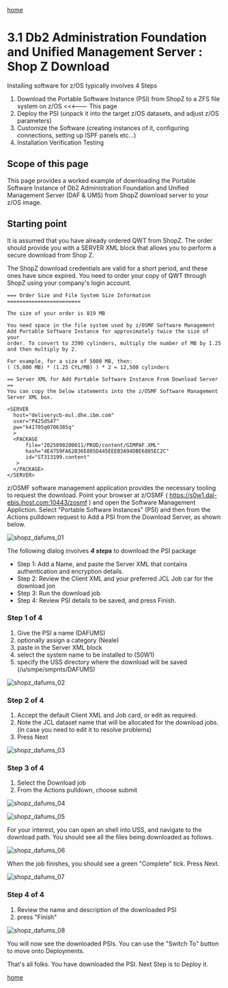 [home](https://github.com/zeditor01/zowe_db2_tools/blob/main/docs/ZPDT_Build_Path.md)

# 3.1 Db2 Administration Foundation and Unified Management Server : Shop Z Download

Installing software for z/OS typically involves 4 Steps
1. Download the Portable Software Instance (PSI) from ShopZ to a ZFS file system on z/OS  <<<--- This page
2. Deploy the PSI (unpack it into the target z/OS datasets, and adjust z/OS parameters)
3. Customize the Software (creating instances of it, configuring connections, setting up ISPF panels etc...)
4. Installation Verification Testing 

## Scope of this page

This page provides a worked example of downloading the Portable Software Instance of Db2 Administration Foundation and Unified Management Server (DAF & UMS) from ShopZ download server to your z/OS image.

## Starting point

It is assumed that you have already ordered QWT from ShopZ. The order should provide you with a SERVER XML block that allows you to perform a secure download from Shop Z. 

The ShopZ download credentials are valid for a short period, and these ones have since expired. You need to order your copy of QWT through ShopZ using your company's login account.

```
=== Order Size and File System Size Information ========================
                                                                        
The size of your order is 819 MB                                        
                                                                        
You need space in the file system used by z/OSMF Software Management    
Add Portable Software Instance for approximately twice the size of your 
order. To convert to 3390 cylinders, multiply the number of MB by 1.25  
and then multiply by 2.                                                 
                                                                        
For example, for a size of 5000 MB, then:                               
( (5,000 MB) * (1.25 CYL/MB) ) * 2 = 12,500 cylinders                   
                                                                        
== Server XML for Add Portable Software Instance From Download Server ==
You can copy the below statements into the z/OSMF Software Management   
Server XML box.                                                         
                                                                        
<SERVER                                                                 
  host="deliverycb-mul.dhe.ibm.com"                                     
  user="P425d547"                                                       
  pw="k41705q0706385q"                                                  
  >                                                                     
  <PACKAGE                                                              
      file="2025090200011/PROD/content/GIMPAF.XML"                      
      hash="4E4759FA62B36E885D445EEEB3A94DBE6885EC2C"                   
      id="ST313199.content"                                             
   >                                                                    
  </PACKAGE>                                                            
</SERVER>     

```

z/OSMF software management application provides the necessary tooling to request the download. Point your browser at z/OSMF ( https://s0w1.dal-ebis.ihost.com:10443/zosmf ) and open the Software Management Appliction. Select "Portable Software Instances" (PSI) and then from the Actions pulldown request to Add a PSI from the Download Server, as shown below.

![shopz_dafums_01](/images/shopz_dafums_01.jpg)


The following dialog involves ***4 steps*** to download the PSI package
* Step 1: Add a Name, and paste the Server XML that contains authentication and encryption details.
* Step 2: Review the Client XML and your preferred JCL Job car for the download jon
* Step 3: Run the download job
* Step 4: Review PSI details to be saved, and press Finish.


### Step 1 of 4
1. Give the PSI a name (DAFUMS)
2. optionally assign a category (Neale)
3. paste in the Server XML block
4. select the system name to be installed to (S0W1)
5. specify the USS directory where the download will be saved (/u/smpe/smpnts/DAFUMS)

![shopz_dafums_02](/images/shopz_dafums_02.jpg)

### Step 2 of 4
1. Accept the default Client XML and Job card, or edit as required.
2. Note the JCL dataset name that will be allocated for the download jobs. (in case you need to edit it to resolve problems)
3. Press Next 

![shopz_dafums_03](/images/shopz_dafums_03.jpg)

### Step 3 of 4
1. Select the Download job
2. From the Actions pulldown, choose submit

![shopz_dafums_04](/images/shopz_dafums_04.jpg)

![shopz_dafums_05](/images/shopz_dafums_05.jpg)


For your interest, you can open an shell into USS, and navigate to the download path. You should see all the files being downloaded as follows.

![shopz_dafums_06](/images/shopz_dafums_06.jpg)

When the job finishes, you should see a green "Complete" tick. Press Next.

![shopz_dafums_07](/images/shopz_dafums_07.jpg)

### Step 4 of 4
1. Review the name and description of the downloaded PSI
2. press "Finish"



![shopz_dafums_08](/images/shopz_dafums_08.jpg)

You will now see the downloaded PSIs. You can use the "Switch To" button to move onto Deployments.

That's all folks. You have downloaded the PSI. Next Step is to Deploy it.

[home](https://github.com/zeditor01/zowe_db2_tools/blob/main/docs/ZPDT_Build_Path.md)

